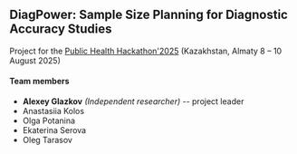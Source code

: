 ## DiagPower: Sample Size Planning for Diagnostic Accuracy Studies

Project for the [Public Health Hackathon'2025](https://bioinf.institute/hack2025) \(Kazakhstan, Almaty 8 – 10 August 2025\)  

#### Team members  
 - **Alexey Glazkov** *(Independent researcher)* -- project leader
 - Anastasiia Kolos
 - Olga Potanina
 - Ekaterina Serova
 - Oleg Tarasov

